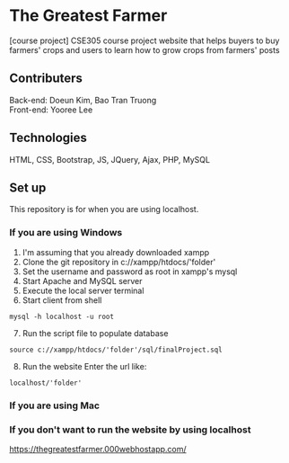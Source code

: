 # The Greatest Farmer
[course project] CSE305 course project website that helps buyers to buy farmers' crops and users to learn how to grow crops from farmers' posts

## Contributers
Back-end: Doeun Kim, Bao Tran Truong<br>
Front-end: Yooree Lee

## Technologies
HTML, CSS, Bootstrap, JS, JQuery, Ajax, PHP, MySQL

## Set up
This repository is for when you are using localhost.
### If you are using Windows
1. I'm assuming that you already downloaded xampp
2. Clone the git repository in c://xampp/htdocs/'folder'
3. Set the username and password as root in xampp's mysql
4. Start Apache and MySQL server 
5. Execute the local server terminal
6. Start client from shell
```
mysql -h localhost -u root
```
7. Run the script file to populate database
```
source c://xampp/htdocs/'folder'/sql/finalProject.sql
```
8. Run the website
Enter the url like:
```
localhost/'folder'
```
### If you are using Mac

### If you don't want to run the website by using localhost
https://thegreatestfarmer.000webhostapp.com/
